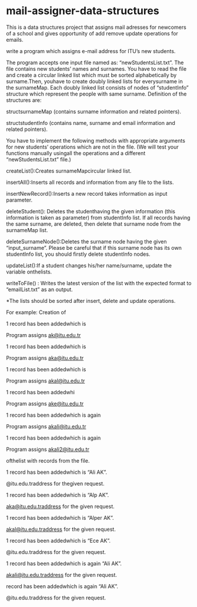 # mail-assigner-data-structures
This is a data structures project that assigns mail adresses for newcomers of a school and gives opportunity of add remove update operations for emails. 

write a program which assigns e-mail address for ITU’s new students. 

The  program  accepts  one  input  file  named  as:  “newStudentsList.txt”.  The  file  contains  new students’ names and surnames. You have to read the file and create a circular linked list which must be sorted alphabetically by surname.Then, youhave to create doubly linked lists for everysurname  in  the  surnameMap.  Each  doubly  linked  list  consists  of  nodes  of “studentInfo”
structure which represent the people with same surname. Definition of the structures are:

structsurnameMap (contains surname information and related pointers).

structstudentInfo (contains name, surname and email information and related pointers).

You have to implement the  following  methods with  appropriate  arguments  for new students’ operations  which  are  not  in  the  file. (We will test  your  functions manually usingall  the operations and a different “newStudentsList.txt” file.)

createList():Creates surnameMapcircular linked list.

insertAll():Inserts all records and information from any file to the lists.

insertNewRecord():Inserts a new record takes information as input parameter.

deleteStudent(): Deletes the studenthaving the given information (this information is taken as parameter) from  studentInfo  list. If  all records  having  the  same  surname,  are  deleted,  then delete that surname node from the surnameMap list. 

deleteSurnameNode():Deletes the surname node having the given “input_surname”. Please be careful  that  if  this  surname  node  has  its  own  studentInfo  list,  you  should  firstly  delete studentInfo nodes.

updateList():If a student changes his/her name/surname, update the variable onthelists.

writeToFile() : Writes the latest version of the list with the expected format to “emailList.txt” as 
an output. 

*The lists should be sorted after insert, delete and update operations. 

For example:  Creation of

1 record has been addedwhich is 

Program assigns ak@itu.edu.tr

1 record has been addedwhich is 

Program assigns aka@itu.edu.tr

1 record has been addedwhich is 

Program assigns akal@itu.edu.tr

1 record has been addedwhi

Program assigns ake@itu.edu.tr

1 record has been addedwhich is again 

Program assigns akali@itu.edu.tr

1 record has been addedwhich is again 

Program assigns akali2@itu.edu.tr

ofthelist with records from the file.

1 record has been addedwhich is “Ali AK”.

@itu.edu.traddress for thegiven request. 

1 record has been addedwhich is “Alp AK”.

aka@itu.edu.traddress for the given request.

1 record has been addedwhich is “Alper AK”.

akal@itu.edu.traddress for the given request.

1 record has been addedwhich is “Ece AK”.

@itu.edu.traddress for the given request. 

1 record has been addedwhich is again “Ali AK”.

akali@itu.edu.traddress for the given request.

record has been addedwhich is again “Ali AK”.

@itu.edu.traddress for the given request.

